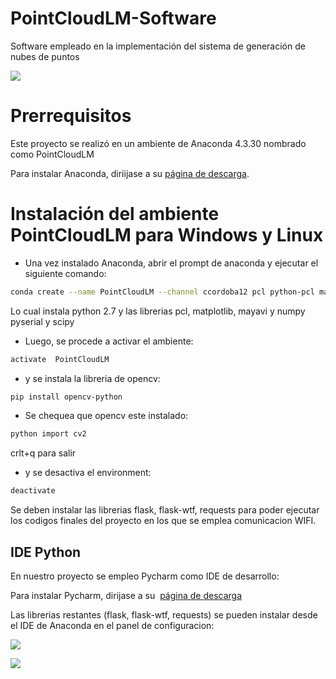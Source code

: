 # PointCloudLM-Software
Software empleado en la implementación del sistema de generación de nubes de puntos




![](https://github.com/Lujano/PointCloudLM-Software/blob/master/Install/Install3.png  )


# Prerrequisitos
Este proyecto se realizó en un ambiente de Anaconda 4.3.30  nombrado como PointCloudLM

Para instalar Anaconda, diriijase a su  [página de descarga](https://www.anaconda.com/download/).

# Instalación del ambiente PointCloudLM para Windows y Linux
* Una vez instalado Anaconda, abrir el prompt de anaconda y ejecutar el siguiente comando:
```bash
conda create --name PointCloudLM --channel ccordoba12 pcl python-pcl matplotlib mayavi numpy pyserial scipy
```

Lo cual instala python 2.7 y las librerias pcl, matplotlib, mayavi y numpy pyserial y scipy

* Luego, se procede a activar el ambiente:

```bash
activate  PointCloudLM
```
* y se instala la libreria de opencv:

```bash
pip install opencv-python
```
* Se chequea que opencv este instalado:

```bash
python import cv2
```

crlt+q para salir

* y se desactiva el environment:
```bash
deactivate
```
Se deben instalar las librerias flask, flask-wtf, requests para poder ejecutar los codigos finales del proyecto en los  que se emplea comunicacion WIFI.
## IDE Python

En nuestro proyecto se empleo Pycharm como IDE de desarrollo:

Para instalar Pycharm, dirijase a su  [página de descarga](https://www.jetbrains.com/pycharm/download/)

Las librerias restantes (flask, flask-wtf, requests) se pueden instalar desde el IDE de Anaconda en el panel de configuracion:

![](https://github.com/Lujano/PointCloudLM-Software/blob/master/Install/Install.png)


![](https://github.com/Lujano/PointCloudLM-Software/blob/master/Install/Install2.png)



